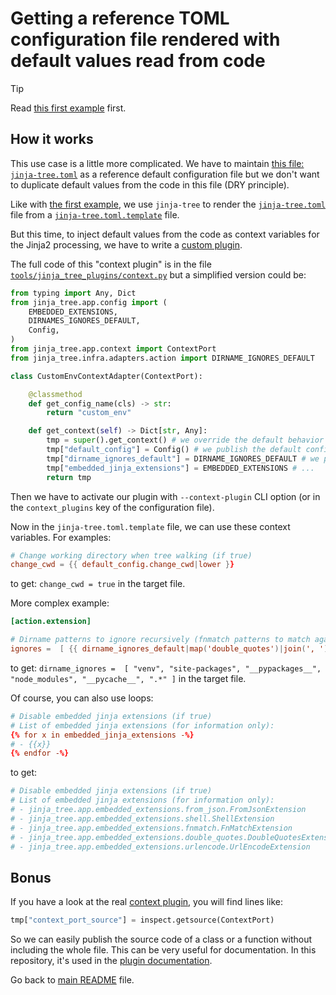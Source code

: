 # Getting a reference TOML configuration file rendered with default values read from code

> [!TIP]
> Read [this first example](details-about-real-life-example1.md) first.

## How it works

This use case is a little more complicated. We have to maintain [this file: `jinja-tree.toml`](jinja-tree.toml) as a reference default configuration file but 
we don't want to duplicate default values from the code in this file (DRY principle).

Like with [the first example](details-about-real-life-example1.md), we use `jinja-tree` to render the [`jinja-tree.toml`](jinja-tree.toml) file from a [`jinja-tree.toml.template`](jinja-tree.toml.template) file.

But this time, to inject default values from the code as context variables for the Jinja2 processing, we have to write a [custom plugin](details-about-plugins.md).

The full code of this "context plugin" is in the file [`tools/jinja_tree_plugins/context.py`](../tools/jinja_tree_plugins/context.py) but a simplified version could be:

```python
from typing import Any, Dict
from jinja_tree.app.config import (
    EMBEDDED_EXTENSIONS,
    DIRNAMES_IGNORES_DEFAULT,
    Config,
)
from jinja_tree.app.context import ContextPort
from jinja_tree.infra.adapters.action import DIRNAME_IGNORES_DEFAULT

class CustomEnvContextAdapter(ContextPort):

    @classmethod
    def get_config_name(cls) -> str:
        return "custom_env"

    def get_context(self) -> Dict[str, Any]:
        tmp = super().get_context() # we override the default behavior
        tmp["default_config"] = Config() # we publish the default configuration as a "default_config" context variable
        tmp["dirname_ignores_default"] = DIRNAME_IGNORES_DEFAULT # we publish other default values
        tmp["embedded_jinja_extensions"] = EMBEDDED_EXTENSIONS # ...
        return tmp
```

Then we have to activate our plugin with `--context-plugin` CLI option (or in the `context_plugins` key of the configuration file).

Now in the `jinja-tree.toml.template` file, we can use these context variables. For examples:

```toml
# Change working directory when tree walking (if true)
change_cwd = {{ default_config.change_cwd|lower }}
```

to get: `change_cwd = true` in the target file.

More complex example:

```toml
[action.extension]

# Dirname patterns to ignore recursively (fnmatch patterns to match against dirname only)
ignores =  [ {{ dirname_ignores_default|map('double_quotes')|join(', ') }} ]
```

to get: `dirname_ignores =  [ "venv", "site-packages", "__pypackages__", "node_modules", "__pycache__", ".*" ]` in the target file.

Of course, you can also use loops:

```toml
# Disable embedded jinja extensions (if true)
# List of embedded jinja extensions (for information only):
{% for x in embedded_jinja_extensions -%}
# - {{x}}
{% endfor -%}
```

to get:

```toml
# Disable embedded jinja extensions (if true)
# List of embedded jinja extensions (for information only):
# - jinja_tree.app.embedded_extensions.from_json.FromJsonExtension
# - jinja_tree.app.embedded_extensions.shell.ShellExtension
# - jinja_tree.app.embedded_extensions.fnmatch.FnMatchExtension
# - jinja_tree.app.embedded_extensions.double_quotes.DoubleQuotesExtension
# - jinja_tree.app.embedded_extensions.urlencode.UrlEncodeExtension
```

## Bonus

If you have a look at the real [context plugin](../tools/jinja_tree_plugins/context.py), you will find lines like:

```python
tmp["context_port_source"] = inspect.getsource(ContextPort)
```

So we can easily publish the source code of a class or a function without including the whole file. This can be very useful for documentation.
In this repository, it's used in the [plugin documentation](details-about-plugins.md).

Go back to [main README](../README.md) file.